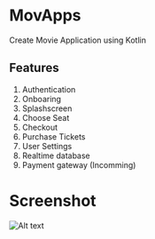 # MovApps
Create Movie Application using Kotlin 

## Features
1. Authentication
2. Onboaring
3. Splashscreen
4. Choose Seat
5. Checkout
6. Purchase Tickets
7. User Settings
8. Realtime database
9. Payment gateway (Incomming)

# Screenshot
![Alt text](https://lh3.googleusercontent.com/4W7GkO0uSE41xgBbuFzljxmv0L1itB5-REUljBUeZ56N4GA5kGKVqQpaS4SDJz3U_ef5p8LJLgycPlPpBHFNOJ9VK0h_QMyy9SQF3skw-OZvw6UF0Mh_oXKzf8lvw_Ftr0qacYxMU55og0xsYAUz4IZea1xdZev323wXD4xaOyY2rb27in79_4a1ra75bD3GGiwedHLsbYL8ZCTGVDOuCTOcsNsKz9Yj54_FSG2Cb2MnHun-kIIHfcm7Mch7u9S2Br7azg7anw8SlXK563B7xWWqZ_Mq5FsWUTEbu-bz0aFQnQdGNxMOCZlOaODAmJNgVB40N3VdgMix5NVUi545fADywS0KWILzFJ-f9Pqklo8jzeb1AQ6stJ6vS7Xdu5Bhe7omAxMiUQPWuaM2__wzxY1izBxHTK-BHZ1tr8l5wZmuKqBDRRMqaUus9Zkt3IjaAij_SPJHV15Q7XbKCTqetBbTQV2VtW7m99Gmbm90_1_DITrXyDrKYgcg_y1P9DC0lXttBaSbzOlE-I9XsTk5yMGZhx_4FopRx7z4EeKnDhogsaqNMJ09iqZYmAIdUMFdbf53IFUgYQapjxrqzBFFi_ZvO-TP1jVhl1DDluchj5mO_aF9njEvcYTLJ3enH99WI6xdd4s53mFQAAK8jx4xHCee44mz8hE4KfD9fy8VFPES1d4W1ji32Q=w124-h220-no)
